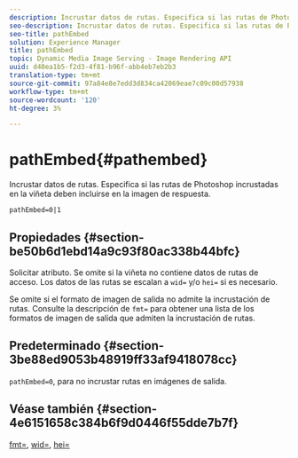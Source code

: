 ```yaml
---
description: Incrustar datos de rutas. Especifica si las rutas de Photoshop incrustadas en la viñeta deben incluirse en la imagen de respuesta.
seo-description: Incrustar datos de rutas. Especifica si las rutas de Photoshop incrustadas en la viñeta deben incluirse en la imagen de respuesta.
seo-title: pathEmbed
solution: Experience Manager
title: pathEmbed
topic: Dynamic Media Image Serving - Image Rendering API
uuid: d40ea1b5-f2d3-4f81-b96f-abb4eb7eb2b3
translation-type: tm+mt
source-git-commit: 97a84e8e7edd3d834ca42069eae7c09c00d57938
workflow-type: tm+mt
source-wordcount: '120'
ht-degree: 3%

---
```



# pathEmbed{#pathembed}

Incrustar datos de rutas. Especifica si las rutas de Photoshop incrustadas en la viñeta deben incluirse en la imagen de respuesta.

`pathEmbed=0|1`

## Propiedades {#section-be50b6d1ebd14a9c93f80ac338b44bfc}

Solicitar atributo. Se omite si la viñeta no contiene datos de rutas de acceso. Los datos de las rutas se escalan a `wid=` y/o `hei=` si es necesario.

Se omite si el formato de imagen de salida no admite la incrustación de rutas. Consulte la descripción de `fmt=` para obtener una lista de los formatos de imagen de salida que admiten la incrustación de rutas.

## Predeterminado {#section-3be88ed9053b48919ff33af9418078cc}

`pathEmbed=0`, para no incrustar rutas en imágenes de salida.

## Véase también {#section-4e6151658c384b6f9d0446f55dde7b7f}

[fmt=](../../../../../ir-api/http-protocol/image-rendering-api-ref/c-ir-http-protocol-ref/c-ir-http-protocol-command-reference/r-ir-fmt.md#reference-4c743f67d56b47c5b774fcc900ff758c),  [wid=](../../../../../ir-api/http-protocol/image-rendering-api-ref/c-ir-http-protocol-ref/c-ir-http-protocol-command-reference/r-ir-wid.md#reference-b7e691b0624941168c94b2749ae233ec),  [hei=](../../../../../ir-api/http-protocol/image-rendering-api-ref/c-ir-http-protocol-ref/c-ir-http-protocol-command-reference/r-ir-hei.md#reference-1c08f60365a94417a39867c09cac5478)
